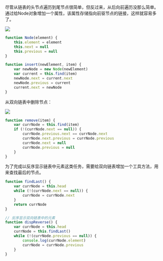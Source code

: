 尽管从链表的头节点遍历到尾节点很简单，但反过来，从后向前遍历没那么简单。通过给Node对象增加一个属性，该属性存储指向前驱节点的链接，这样就容易多了。

![](C:\Users\qiaoc\Documents\GitHub\blog\images\lianbiao5.png)

```javascript
function Node(element) {
    this.element = element
    this.next = null
    this.previous = null
}

function insert(newElement, item) {
    var newNode = new Node(newElement)
    var current = this.find(item)
    newNode.next = current.next
    newNode.previous = current
    current.next = newNode
}
```

从双向链表中删除节点：

![](C:\Users\qiaoc\Documents\GitHub\blog\images\lianbiao6.png)

```javascript
function remove(item) {
    var currNode = this.find(item)
    if (!(currNode.next == null)) {
        currNode.previous.next == currNode.next
        currNode.next.previous = currNode.previous
        currNode.next = null
        currNode.previous = null
    }
}
```

为了完成以反序显示链表中元素这类任务，需要给双向链表增加一个工具方法，用来查找最后的节点。

```javascript
function findLast() {
    var currNode = this.head
    while (!(currNode.next == null)) {
        currNode = currNode.next
    }
    return currNode
}

// 反序显示双向链表中的元素
function dispReverse() {
    var currNode = this.head
    currNode = this.findLast()
    while (!(currNode.previous == null)) {
        console.log(currNode.element)
        currNode = currNode.previous
    }
}
```

